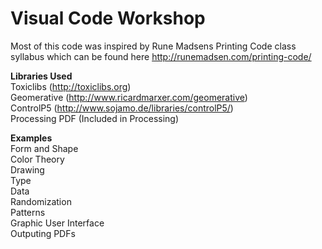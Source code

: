 Visual Code Workshop
======================
Most of this code was inspired by Rune Madsens Printing Code class syllabus which can be found here http://runemadsen.com/printing-code/

<strong>Libraries Used</strong> <br>
Toxiclibs (http://toxiclibs.org) <br>
Geomerative (http://www.ricardmarxer.com/geomerative) <br>
ControlP5 (http://www.sojamo.de/libraries/controlP5/) <br>
Processing PDF (Included in Processing)

<strong>Examples</strong> <br>
Form and Shape <br>
Color Theory <br>
Drawing <br>
Type <br>
Data <br>
Randomization <br>
Patterns <br>
Graphic User Interface <br>
Outputing PDFs
